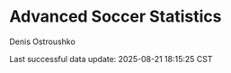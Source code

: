 # Advanced Soccer Statistics
Denis Ostroushko

<!-- gfm -->

Last successful data update: 2025-08-21 18:15:25 CST
